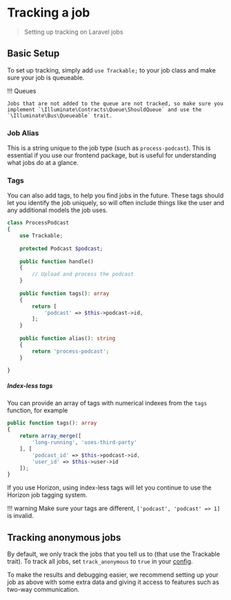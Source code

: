 # Tracking a job

> Setting up tracking on Laravel jobs

## Basic Setup

To set up tracking, simply add `use Trackable;` to your job class and make sure your job is queueable.

!!! Queues

    Jobs that are not added to the queue are not tracked, so make sure you implement `\Illuminate\Contracts\Queue\ShouldQueue` and use the `\Illuminate\Bus\Queueable` trait.

### Job Alias

This is a string unique to the job type (such as `process-podcast`). This is essential if you use our frontend package, but is useful for understanding what jobs do at a glance.

### Tags

You can also add tags, to help you find jobs in the future. These tags should let you identify the job uniquely, so will often include things like the user and any additional models the job uses.

```php
class ProcessPodcast
{
    use Trackable;
    
    protected Podcast $podcast;
    
    public function handle()
    {
        // Upload and process the podcast
    }
    
    public function tags(): array
    {
        return [
            'podcast' => $this->podcast->id,
        ];
    }
    
    public function alias(): string
    {
        return 'process-podcast';
    }

}
```
##### Index-less tags

You can provide an array of tags with numerical indexes from the `tags` function, for example

```php
public function tags(): array
{
    return array_merge([
        'long-running', 'uses-third-party'
    ], [
        'podcast_id' => $this->podcast->id,
        'user_id' => $this->user->id
    ]);
}
```

If you use Horizon, using index-less tags will let you continue to use the Horizon job tagging system. 

!!! warning
    Make sure your tags are different, `['podcast', 'podcast' => 1]` is invalid.


## Tracking anonymous jobs

By default, we only track the jobs that you tell us to (that use the Trackable trait). To track all jobs, set `track_anonymous` to `true` in your [config](./config.md).

To make the results and debugging easier, we recommend setting up your job as above with some extra data and giving it access to features such as two-way communication.
